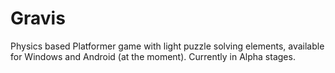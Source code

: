 # Gravis
Physics based Platformer game with light puzzle solving elements, available for Windows and Android (at the moment). Currently in Alpha stages.
